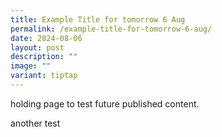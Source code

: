 ```yaml
---
title: Example Title for tomorrow 6 Aug
permalink: /example-title-for-tomorrow-6-aug/
date: 2024-08-06
layout: post
description: ""
image: ""
variant: tiptap
---
```

<p>holding page to test future published content.</p>
<p>another test</p>